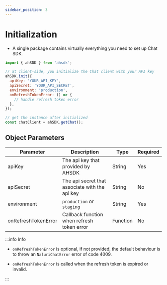 ```yaml
---
sidebar_position: 3
---
```


# Initialization

- A single package contains virtually everything you need to set up Chat SDK.

```js
import { ahSDK } from 'ahsdk';

// at client-side, you initialize the Chat client with your API key
ahSDK.init({
  apiKey: 'YOUR_API_KEY',
  apiSecret: 'YOUR_API_SECRET',
  environment: 'production',
  onRefreshTokenError: () => {
    // handle refresh token error
  },
});

// get the instance after initialized
const chatClient = ahSDK.getChat();
```

## Object Parameters

| **Parameter**       | **Description**                                | **Type** | **Required** |
| ------------------- | ---------------------------------------------- | -------- | ------------ |
| apiKey              | The api key that provided by AHSDK             | String   | Yes          |
| apiSecret           | The api secret that associate with the api key | String   | No           |
| environment         | `production` or `staging`                      | String   | Yes          |
| onRefreshTokenError | Callback function when refresh token error     | Function | No           |

:::info Info

- `onRefreshTokenError` is optional, if not provided, the default behaviour is to throw an `NaluriChatError` error of code 4009.

- `onRefreshTokenError` is called when the refresh token is expired or invalid.

:::
